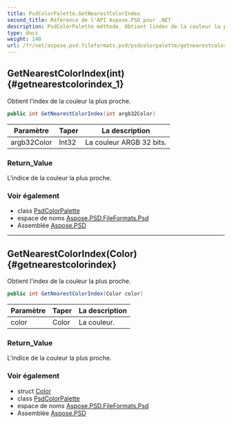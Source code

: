 ```yaml
---
title: PsdColorPalette.GetNearestColorIndex
second_title: Référence de l'API Aspose.PSD pour .NET
description: PsdColorPalette méthode. Obtient lindex de la couleur la plus proche.
type: docs
weight: 140
url: /fr/net/aspose.psd.fileformats.psd/psdcolorpalette/getnearestcolorindex/
---
```

## GetNearestColorIndex(int) {#getnearestcolorindex_1}

Obtient l'index de la couleur la plus proche.

```csharp
public int GetNearestColorIndex(int argb32Color)
```

| Paramètre | Taper | La description |
| --- | --- | --- |
| argb32Color | Int32 | La couleur ARGB 32 bits. |

### Return_Value

L'indice de la couleur la plus proche.

### Voir également

* class [PsdColorPalette](../)
* espace de noms [Aspose.PSD.FileFormats.Psd](../../psdcolorpalette/)
* Assemblée [Aspose.PSD](../../../)

---

## GetNearestColorIndex(Color) {#getnearestcolorindex}

Obtient l'index de la couleur la plus proche.

```csharp
public int GetNearestColorIndex(Color color)
```

| Paramètre | Taper | La description |
| --- | --- | --- |
| color | Color | La couleur. |

### Return_Value

L'indice de la couleur la plus proche.

### Voir également

* struct [Color](../../../aspose.psd/color/)
* class [PsdColorPalette](../)
* espace de noms [Aspose.PSD.FileFormats.Psd](../../psdcolorpalette/)
* Assemblée [Aspose.PSD](../../../)


